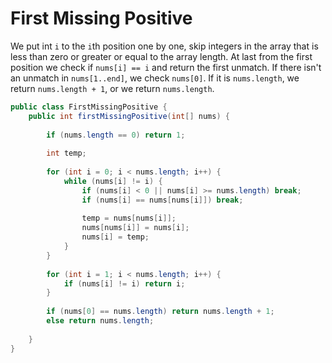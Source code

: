 # First Missing Positive

We put int `i` to the `i`th position one by one, skip integers in the array that is less than zero or
greater or equal to the array length. At last from the first position we check if `nums[i] == i` and
return the first unmatch. If there isn't an unmatch in `nums[1..end]`, we check `nums[0]`.
If it is `nums.length`, we return `nums.length + 1`, or we return `nums.length`.

```java
public class FirstMissingPositive {
    public int firstMissingPositive(int[] nums) {
        
        if (nums.length == 0) return 1;
        
        int temp;
        
        for (int i = 0; i < nums.length; i++) {
            while (nums[i] != i) {
                if (nums[i] < 0 || nums[i] >= nums.length) break;
                if (nums[i] == nums[nums[i]]) break;
                
                temp = nums[nums[i]];
                nums[nums[i]] = nums[i];
                nums[i] = temp;
            }
        }
        
        for (int i = 1; i < nums.length; i++) {
            if (nums[i] != i) return i;
        }
        
        if (nums[0] == nums.length) return nums.length + 1;
        else return nums.length;
        
    }
}
```
